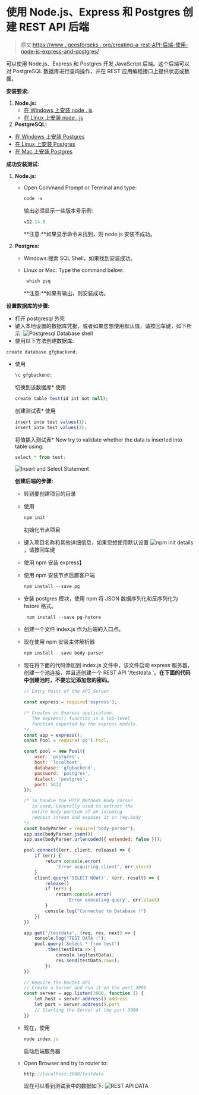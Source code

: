 # 使用 Node.js、Express 和 Postgres 创建 REST API 后端

> 原文:[https://www . geesforgeks . org/creating-a-rest-API-后端-使用-node-js-express-and-postgres/](https://www.geeksforgeeks.org/creating-a-rest-api-backend-using-node-js-express-and-postgres/)

可以使用 Node.js、Express 和 Postgres 开发 JavaScript 后端。这个后端可以对 PostgreSQL 数据库进行查询操作，并在 REST 应用编程接口上提供状态或数据。

**安装要求:**

1.  **Node.js:**
    *   [在 Windows 上安装 node . js](https://www.geeksforgeeks.org/installation-of-node-js-on-windows/)
    *   [在 Linux 上安装 node . js](https://www.geeksforgeeks.org/installation-of-node-js-on-linux/)
2.  **PostgreSQL:**

*   [在 Windows 上安装 Postgres](https://www.geeksforgeeks.org/install-postgresql-on-windows/)
*   [在 Linux 上安装 Postgres](https://www.geeksforgeeks.org/install-postgresql-on-linux/)
*   [在 Mac 上安装 Postgres](https://geeksforgeeks.org/install-postgresql-on-mac/)

**成功安装测试:**

1.  **Node.js:**
    *   Open Command Prompt or Terminal and type:

        ```js
        node -v 
        ```

        输出必须显示一些版本号示例:

        ```js
        v12.14.0 
        ```

        **注意:**如果显示命令未找到，则 node.js 安装不成功。

2.  **Postgres:**
    *   Windows:搜索 SQL Shell，如果找到安装成功。
    *   Linux or Mac: Type the command below:

        ```js
         which psq 
        ```

        **注意:**如果有输出，则安装成功。

**设置数据库的步骤:**

*   打开 postgresql 外壳
*   键入本地设置的数据库凭据，或者如果您想使用默认值，请按回车键，如下所示:
    ![Postgresql Database shell](img/e6257bef704ca8285c6c72ce4bd06d61.png)
*   使用以下方法创建数据库:

```js
create database gfgbackend;     
```

*   使用

    ```js
    \c gfgbackend;
    ```

    切换到该数据库*   使用

    ```js
    create table test(id int not null); 
    ```

    创建测试表*   使用

    ```js
    insert into test values(1);  
    insert into test values(2);
    ```

    将值插入测试表*   Now try to validate whether the data is inserted into table using:

    ```js
    select * from test;
    ```

    ![Insert and Select Statement](img/54d47ade46c7865343aa93aa40707932.png)

    **创建后端的步骤:**

    *   转到要创建项目的目录
    *   使用

        ```js
        npm init
        ```

        初始化节点项目
    *   键入项目名称和其他详细信息，如果您想使用默认设置
        ![npm init details](img/4ef0ab446760532576e532232b254d36.png)，请按回车键
    *   使用 npm 安装 express】
    *   使用 npm 安装节点后置客户端

        ```js
        npm install --save pg
        ```

    *   安装 postgres 模块，使用 npm 将 JSON 数据序列化和反序列化为 hstore 格式。

        ```js
         npm install --save pg-hstore    
        ```

    *   创建一个文件 index.js 作为后端的入口点。
    *   现在使用 npm 安装主体解析器

        ```js
        npm install --save body-parser
        ```

    *   现在将下面的代码添加到 index.js 文件中，该文件启动 express 服务器，创建一个池连接，并且还创建一个 REST API '/testdata '。**在下面的代码中创建池时，不要忘记添加您的密码。**

        ```js
        // Entry Point of the API Server 

        const express = require('express');

        /* Creates an Express application. 
           The express() function is a top-level 
           function exported by the express module.
        */
        const app = express();
        const Pool = require('pg').Pool;

        const pool = new Pool({
            user: 'postgres',
            host: 'localhost',
            database: 'gfgbackend',
            password: 'postgres',
            dialect: 'postgres',
            port: 5432
        });

        /* To handle the HTTP Methods Body Parser 
           is used, Generally used to extract the 
           entire body portion of an incoming 
           request stream and exposes it on req.body 
        */
        const bodyParser = require('body-parser');
        app.use(bodyParser.json())
        app.use(bodyParser.urlencoded({ extended: false }));

        pool.connect((err, client, release) => {
            if (err) {
                return console.error(
                    'Error acquiring client', err.stack)
            }
            client.query('SELECT NOW()', (err, result) => {
                release()
                if (err) {
                    return console.error(
                        'Error executing query', err.stack)
                }
                console.log("Connected to Database !")
            })
        })

        app.get('/testdata', (req, res, next) => {
            console.log("TEST DATA :");
            pool.query('Select * from test')
                .then(testData => {
                    console.log(testData);
                    res.send(testData.rows);
                })
        })

        // Require the Routes API  
        // Create a Server and run it on the port 3000
        const server = app.listen(3000, function () {
            let host = server.address().address
            let port = server.address().port
            // Starting the Server at the port 3000
        })
        ```

    *   现在，使用

        ```js
        node index.js
        ```

        启动后端服务器
    *   Open Browser and try to router to:

        ```js
        http://localhost:3000/testdata
        ```

        现在可以看到测试表中的数据如下:
        ![REST API DATA](img/8aa6c5e642a566a9b585855b9641e5dc.png)